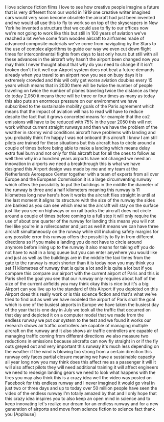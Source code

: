
I love science fiction films I love to
see how creative people imagine a future
that is very different from our world in
1919
one creative writer imagined cars would
very soon become obsolete
the aircraft had just been invented and
we would all use this to fly to work so
on top of the skyscrapers in New York he
invented a structure that we could use
to fly to our offices now we&#39;re not
going to work like this but still in 100
years of aviation we&#39;ve reached a lot
we&#39;ve come from wooden aircraft to
airframes made of advanced composite
materials we&#39;ve come from navigating by
the Stars to the use of complex
algorithms to guide our way we even cut
down flight times for intercontinental
flights from days to last only hours but
still with all these advances in the
aircraft why hasn&#39;t the airport been
changed now you may think I never
thought about that why do you need to
change if it isn&#39;t broken don&#39;t fix it
well our Airport system does not beat a
future demands already when you travel
to an airport now you see on busy days
it is extremely crowded and this will
only get worse
aviation doubles every 15 years which
means that in 2030 there will be twice
the number of people traveling on twice
the number of planes traveling twice the
distance as they do today
2,050 it means there will be three or
four times as many as today this also
puts an enormous pressure on our
environment we have subscribed to the
sustainable mobility goals of the Paris
agreement which means that the impact of
aviation will has to read will have to
reduce despite the fact that it grows
concreted means for example that the co2
emissions will have to be reduced with
75% in the year 2050 this will not work
without current straight runways and
then we have the problem of the weather
in stormy wind conditions aircraft have
problems with landing and you probably
think I&#39;m happy I was not onboard this
aircraft I know I am still pilots are
trained for these situations but this
aircraft has to circle around a couple
of times before being able to make a
landing which means delay extra fuel
burn and not only for this aircraft but
for all the ones to follow as well then
why in a hundred years
airports have not changed we need an
innovation in airports we need a
breakthrough this is what we have
designed this Airport design was made by
me and my team at the Netherlands
Aerospace Center together with a team of
experts from all over Europe and the
European Commission it is a large
circumventing runway which offers the
possibility to put the buildings in the
middle the diameter of the runway is
three and a half kilometers meaning this
runway is 11 kilometres long now here&#39;s
how it works
the aircraft flies straight in until at
the last moment it aligns its structure
with the size of the runway the sides
are banked as you can see which means
the aircraft will stay on the surface
just like you see on highways or on rail
tracks the aircraft does not circle
around a couple of times before coming
to a full stop it will only require the
use of about one quarter of the runway
for landing this means you will not feel
like you&#39;re in a rollercoaster and just
as well it means we can have three
aircraft simultaneously on the runway
while still including safety margins for
any possible error
this runway offers the possibility to
fly in from different directions so if
you make a landing you do not have to
circle around anymore
before lining up to the runway it also
means for taking off you do not have to
wait in a long queue but you can enter
anywhere you would like and just as well
as the buildings are in the middle the
taxi times from the gate to the runway
is much shorter than it is today now you
may think you set 11 kilometres of
runway that is quite a lot and it is
quite a lot but if you compare this
compare our airport with the current
airport of Paris and this is Paris shell
the goal you see that our runway only
requires about half of the size of the
current airfields you may think okay
this is nice but it&#39;s a big Airport can
you live up to the standard of this
Airport
if you depicted on this Airport does
this really work or is this science
fiction and that&#39;s what we&#39;ve tried to
find out as well
we have modeled the airport of Paris
shall the goal which is one of the
busiest airports in Europe we have taken
the busiest day of the year that is one
day in July we took all the traffic that
occurred on that day and depicted it on
a computer model that we made from the
endless runway we put our system to the
test and we found it works our research
shows air traffic controllers are
capable of managing multiple aircraft on
the runway and it also shows air traffic
controllers are capable of managing
traffic coming from different directions
we also measure two reductions in
emissions because aircrafts can now fly
straight in or if the fly outs greyed
out and very important this runway it&#39;s
much less depending on the weather
if the wind is blowing too strong from a
certain direction
this runway only faces partial closure
meaning we have a sustainable capacity
all year long now you may think does
this affect me as a passenger it will it
will also affect pilots they will need
additional training it will affect
engineers we need to redesign landing
gears we need to look what happens with
the tires you may also think this is a
crazy idea well the video was posted on
Facebook for this endless runway and I
never imagined it would go viral in just
two or three days and up to today over
50 million people have seen the video of
the endless runway I&#39;m totally amazed by
that and I only hope that this crazy
idea inspires you to also keep an open
mind in science and to keep innovating
let&#39;s realize our dream for an endless
runway and for a new generation of
airports and move from science fiction
to science fact
thank you
[Applause]
